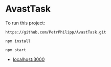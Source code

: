 # AvastTask

To run this project:

```
https://github.com/PetrPhilipp/AvastTask.git

npm install

npm start
```
* [localhost:3000](http://localhost:3000/)
